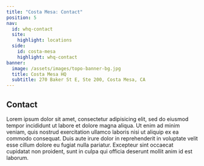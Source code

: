 ```yaml
---
title: "Costa Mesa: Contact"
position: 5
nav:
  id: whq-contact
  site:
    highlight: locations
  side:
    id: costa-mesa
    highlight: whq-contact
banner:
  image: /assets/images/topo-banner-bg.jpg
  title: Costa Mesa HQ
  subtitle: 270 Baker St E, Ste 200, Costa Mesa, CA
---
```


## Contact

Lorem ipsum dolor sit amet, consectetur adipisicing elit, sed do eiusmod tempor incididunt ut labore et dolore magna aliqua. Ut enim ad minim veniam, quis nostrud exercitation ullamco laboris nisi ut aliquip ex ea commodo consequat. Duis aute irure dolor in reprehenderit in voluptate velit esse cillum dolore eu fugiat nulla pariatur. Excepteur sint occaecat cupidatat non proident, sunt in culpa qui officia deserunt mollit anim id est laborum.
